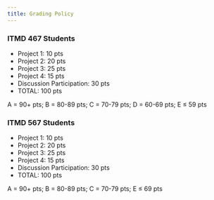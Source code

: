 ```yaml
---
title: Grading Policy
---
```


<section class="ugrad" markdown="1">
<h3>ITMD 467 Students</h3>

- Project 1: 10 pts
- Project 2: 20 pts
- Project 3: 25 pts
- Project 4: 15 pts
- Discussion Participation: 30 pts
- TOTAL: 100 pts

A = 90+ pts; B = 80-89 pts; C = 70-79 pts; D = 60-69 pts; E ≤ 59 pts
</section>

<section class="grad" markdown="1">
<h3>ITMD 567 Students</h3>

- Project 1: 10 pts
- Project 2: 20 pts
- Project 3: 25 pts
- Project 4: 15 pts
- Discussion Participation: 30 pts
- TOTAL: 100 pts

A = 90+ pts; B = 80-89 pts; C = 70-79 pts; E ≤ 69 pts
</section>
